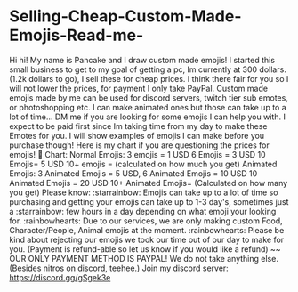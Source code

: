# Selling-Cheap-Custom-Made-Emojis-Read-me-
Hi hi! My name is Pancake and I draw custom made emojis! I started this small business to get to my goal of getting a pc, Im currently at 300 dollars. (1.2k dollars to go), I sell these for cheap prices. I think there fair for you so I will not lower the prices, for payment I only take PayPal. Custom made emojis made by me can be used for discord servers, twitch tier sub emotes, or photoshopping etc. I can make animated ones but those can take up to a lot of time... DM me if you are looking for some emojis I can help you with. I expect to be paid first since Im taking time from my day to make these Emotes for you. I will show examples of emojis I can make before you purchase though! Here is my chart if you are questioning the prices for emojis! :ribbon:   Chart: Normal Emojis: 3 emojis = 1 USD 6 Emojis = 3 USD  10 Emojis= 5 USD  10+ emojis = (calculated on how much you get) Animated Emojis: 3 Animated Emojis = 5 USD, 6 Animated Emojis = 10 USD 10 Animated Emojis = 20 USD 10+ Animated Emojis= (Calculated on how many you get)        Please know:    :starrainbow: Emojis can take up to a lot of time so purchasing and getting your emojis can take up to 1-3 day's, sometimes just a  :starrainbow: few  hours in a day depending on what emoji your looking for. :rainbowhearts: Due to our services, we are only making custom Food, Character/People, Animal emojis at the moment. :rainbowhearts: Please be kind about rejecting our emojis we took our time out of our day to make for you. (Payment is refund-able so let  us know if you would like a refund) ~~ OUR ONLY PAYMENT METHOD IS PAYPAL! We do not take anything else. (Besides nitros on discord, teehee.) Join my discord server: https://discord.gg/gSgek3e
